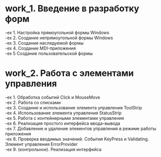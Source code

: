 # **work_1. Введение в разработку форм**  

-ex 1. Настройка прямоугольной формы Windows  
-ex 2. Создание непрямоугольной формы Windows  
-ex 3. Создание наследуемой формы  
-ex 4. Создание MDI-приложения  
-ex 5  Создание пользовательской формы  

# **work_2. Работа с элементами управления** 

-ex 1. Обработка событий Click и MouseMove  
-ex 2. Работа со списками  
-ex 3. Создание и использование элемента управления ToolStrip  
-ex 4. Использование элемента управления StatusStrip  
-ex 5. Работа с контейнерными элементами управления  
-ex 6. Реализация простого интерфейса ввода-вывода  
-ex 7. Добавление и удаление элементов управления в режиме работы приложения  
-ex 8. Проверка вводимых значений. События KeyPress и Validating. Элемент управления ErrorProvider  
-ex 9. (контрольное). Реализация интерфейса  

